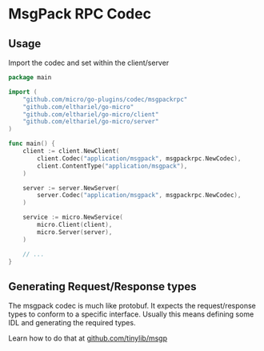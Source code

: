 # MsgPack RPC Codec

## Usage

Import the codec and set within the client/server
```go
package main

import (
    "github.com/micro/go-plugins/codec/msgpackrpc"
    "github.com/elthariel/go-micro"
    "github.com/elthariel/go-micro/client"
    "github.com/elthariel/go-micro/server"
)

func main() {
    client := client.NewClient(
        client.Codec("application/msgpack", msgpackrpc.NewCodec),
        client.ContentType("application/msgpack"),
    )

    server := server.NewServer(
        server.Codec("application/msgpack", msgpackrpc.NewCodec),
    )

    service := micro.NewService(
        micro.Client(client),
        micro.Server(server),
    )

    // ...
}
```

## Generating Request/Response types

The msgpack codec is much like protobuf. It expects the request/response types to conform to a specific interface. Usually this 
means defining some IDL and generating the required types. 

Learn how to do that at [github.com/tinylib/msgp](https://github.com/tinylib/msgp)


